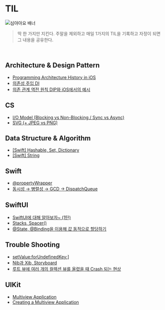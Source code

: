 # TIL

![심야아요 배너](https://user-images.githubusercontent.com/61109660/167799338-ab43eea4-8396-4f9b-be2f-99c57d9b2982.png)
> 딱 한 가지만 지킨다. 주말을 제외하고 매일 1가지의 TIL을 기록하고 자정이 되면 그 내용을 공유한다.

<br/>

## Architecture & Design Pattern
- [Programming Architecture History in iOS](https://github.com/EunHee-Jeong/TIL/issues/5)
- [의존성 주입 DI](https://github.com/EunHee-Jeong/TIL/issues/20)
- [의존 관계 역전 원칙 DIP와 iOS에서의 예시](https://github.com/EunHee-Jeong/TIL/issues/21)

## CS
- [I/O Model (Blocking vs Non-Blocking / Sync vs Async)](https://github.com/EunHee-Jeong/TIL/issues/1)
- [SVG (+ JPEG vs PNG)](https://github.com/EunHee-Jeong/TIL/issues/23)

## Data Structure & Algorithm
- [[Swift] Hashable, Set, Dictionary](https://osoomoovo.tistory.com/215)
- [[Swift] String](https://github.com/EunHee-Jeong/TIL/issues/4)

## Swift
- [@propertyWrapper](https://github.com/EunHee-Jeong/TIL/issues/15)
- [동시성 → 병렬성 → GCD → DispatchQueue](https://github.com/EunHee-Jeong/TIL/issues/26)

## SwiftUI
- [SwiftUI에 대해 알아보자~ (1탄)](https://github.com/EunHee-Jeong/TIL/issues/14)
- [Stacks, Spacer()](https://github.com/EunHee-Jeong/TIL/issues/18)
- [@State, @Binding을 이용해 값 동적으로 할당하기](https://github.com/EunHee-Jeong/TIL/issues/19)

## Trouble Shooting
- [setValue:forUndefinedKey:\]](https://github.com/EunHee-Jeong/TIL/issues/13)
- [Nib과 Xib, Storyboard](https://github.com/EunHee-Jeong/TIL/issues/11)
- [루트 뷰에 여러 개의 컬렉션 뷰를 올렸을 때 Crash 되는 현상](https://github.com/EunHee-Jeong/TIL/issues/16)

## UIKit
- [Multiview Application](https://github.com/EunHee-Jeong/TIL/issues/27)
- [Creating a Multiview Application](https://github.com/EunHee-Jeong/TIL/issues/28)
